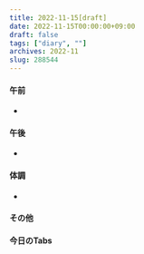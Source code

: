 ```yaml
---
title: 2022-11-15[draft]
date: 2022-11-15T00:00:00+09:00
draft: false
tags: ["diary", ""]
archives: 2022-11
slug: 288544
---
```

#### 午前
- 
#### 午後
- 
#### 体調
- 
#### その他
#### 今日のTabs